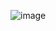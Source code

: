 ![image](https://github.com/richardanaya/Morpheus/assets/294042/8df60776-b7ca-4fe0-b9be-43a949f57fc3)
